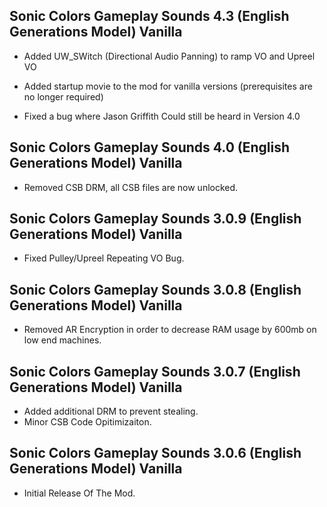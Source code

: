 ## Sonic Colors Gameplay Sounds 4.3 (English Generations Model) Vanilla

- 	Added UW_SWitch (Directional Audio Panning) to ramp VO and Upreel VO

- 	Added startup movie to the mod for vanilla versions (prerequisites are no longer required)

- 	Fixed a bug where Jason Griffith Could still be heard in Version 4.0 

## Sonic Colors Gameplay Sounds 4.0 (English Generations Model) Vanilla

- Removed CSB DRM, all CSB files are now unlocked.



## Sonic Colors Gameplay Sounds 3.0.9 (English Generations Model) Vanilla

- Fixed Pulley/Upreel Repeating VO Bug.

## Sonic Colors Gameplay Sounds 3.0.8 (English Generations Model) Vanilla

- Removed AR Encryption in order to decrease RAM usage by 600mb on low end machines.

## Sonic Colors Gameplay Sounds 3.0.7 (English Generations Model) Vanilla
- Added additional DRM to prevent stealing.
- Minor CSB Code Opitimizaiton.





## Sonic Colors Gameplay Sounds 3.0.6 (English Generations Model) Vanilla

-	Initial Release Of The Mod.	